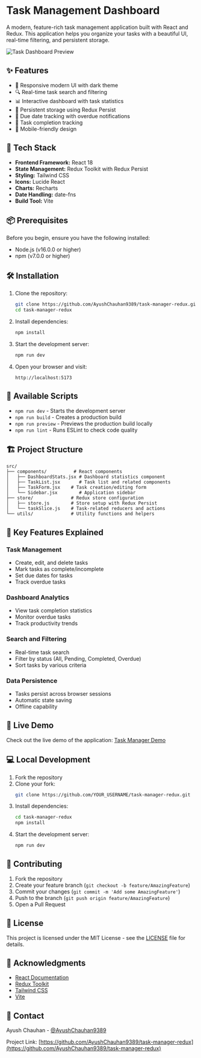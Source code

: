 # Task Management Dashboard

A modern, feature-rich task management application built with React and Redux. This application helps you organize your tasks with a beautiful UI, real-time filtering, and persistent storage.

![Task Dashboard Preview](https://images.unsplash.com/photo-1484480974693-6ca0a78fb36b?auto=format&fit=crop&q=80&w=2072)

## ✨ Features

- 📱 Responsive modern UI with dark theme
- 🔍 Real-time task search and filtering
- 📊 Interactive dashboard with task statistics
- 💾 Persistent storage using Redux Persist
- 📅 Due date tracking with overdue notifications
- 🎯 Task completion tracking
- 📱 Mobile-friendly design

## 🚀 Tech Stack

- **Frontend Framework:** React 18
- **State Management:** Redux Toolkit with Redux Persist
- **Styling:** Tailwind CSS
- **Icons:** Lucide React
- **Charts:** Recharts
- **Date Handling:** date-fns
- **Build Tool:** Vite

## 📦 Prerequisites

Before you begin, ensure you have the following installed:
- Node.js (v16.0.0 or higher)
- npm (v7.0.0 or higher)

## 🛠️ Installation

1. Clone the repository:
   ```bash
   git clone https://github.com/AyushChauhan9389/task-manager-redux.git
   cd task-manager-redux
   ```

2. Install dependencies:
   ```bash
   npm install
   ```

3. Start the development server:
   ```bash
   npm run dev
   ```

4. Open your browser and visit:
   ```
   http://localhost:5173
   ```

## 📝 Available Scripts

- `npm run dev` - Starts the development server
- `npm run build` - Creates a production build
- `npm run preview` - Previews the production build locally
- `npm run lint` - Runs ESLint to check code quality

## 🏗️ Project Structure

```
src/
├── components/          # React components
│   ├── DashboardStats.jsx # Dashboard statistics component
│   ├── TaskList.jsx       # Task list and related components
│   ├── TaskForm.jsx    # Task creation/editing form
│   └── Sidebar.jsx        # Application sidebar
├── store/              # Redux store configuration
│   ├── store.js        # Store setup with Redux Persist
│   └── taskSlice.js    # Task-related reducers and actions
└── utils/              # Utility functions and helpers
```

## 🎨 Key Features Explained

### Task Management
- Create, edit, and delete tasks
- Mark tasks as complete/incomplete
- Set due dates for tasks
- Track overdue tasks

### Dashboard Analytics
- View task completion statistics
- Monitor overdue tasks
- Track productivity trends

### Search and Filtering
- Real-time task search
- Filter by status (All, Pending, Completed, Overdue)
- Sort tasks by various criteria

### Data Persistence
- Tasks persist across browser sessions
- Automatic state saving
- Offline capability

## 🌟 Live Demo

Check out the live demo of the application: [Task Manager Demo]()

## 💻 Local Development

1. Fork the repository
2. Clone your fork:
   ```bash
   git clone https://github.com/YOUR_USERNAME/task-manager-redux.git
   ```
3. Install dependencies:
   ```bash
   cd task-manager-redux
   npm install
   ```
4. Start the development server:
   ```bash
   npm run dev
   ```

## 🤝 Contributing

1. Fork the repository
2. Create your feature branch (`git checkout -b feature/AmazingFeature`)
3. Commit your changes (`git commit -m 'Add some AmazingFeature'`)
4. Push to the branch (`git push origin feature/AmazingFeature`)
5. Open a Pull Request

## 📄 License

This project is licensed under the MIT License - see the [LICENSE](LICENSE) file for details.

## 🙏 Acknowledgments

- [React Documentation](https://react.dev)
- [Redux Toolkit](https://redux-toolkit.js.org)
- [Tailwind CSS](https://tailwindcss.com)
- [Vite](https://vitejs.dev)

## 📧 Contact

Ayush Chauhan - [@AyushChauhan9389](https://github.com/AyushChauhan9389)

Project Link: [https://github.com/AyushChauhan9389/task-manager-redux](https://github.com/AyushChauhan9389/task-manager-redux)